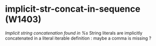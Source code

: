 # implicit-str-concat-in-sequence (W1403)
*Implicit string concatenation found in %s* String literals are
implicitly concatenated in a literal iterable definition : maybe a comma
is missing ?
